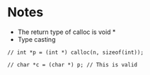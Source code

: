 # Notes
- The return type of calloc is void *
- Type casting
```
// int *p = (int *) calloc(n, sizeof(int));

// char *c = (char *) p; // This is valid
```
